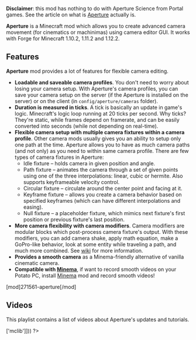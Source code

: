 <?php template('banner', $__data__) ?>

<?php template('links', $__data__) ?> 

**Disclaimer**: this mod has nothing to do with Aperture Science from Portal games. See the article on what is [Aperture](https://en.wikipedia.org/wiki/Aperture) actually is.

**Aperture** is a Minecraft mod which allows you to create advanced camera movement (for cinematics or machinimas) using camera editor GUI. It works with Forge for Minecraft 1.10.2, 1.11.2 and 1.12.2.

## Features

**Aperture** mod provides a lot of features for flexible camera editing.

* **Loadable and saveable camera profiles**. You don't need to worry about losing your camera setup. With Aperture's camera profiles, you can save your camera setup on the server (if the Aperture is installed on the server) or on the client (in `config/aperture/cameras` folder).
* **Duration is measured in ticks**. A tick is basically an update in game's logic. Minecraft's logic loop running at 20 ticks per second. Why ticks? They're static, while frames depend on framerate, and can be easily converted into seconds (while not depending on real-time).
* **Flexible camera setup with multiple camera fixtures within a camera profile**. Other camera mods usually gives you an ability to setup only one path at the time. Aperture allows you to have as much camera paths (and not only) as you need to within same camera profile. There are few types of camera fixtures in Aperture: 
    * Idle fixture – holds camera in given position and angle.
    * Path fixture – animates the camera through a set of given points using one of the three interpolations: linear, cubic or hermite. Also supports keyframeable velocity control.
    * Circular fixture – circulate around the center point and facing at it.
    * Keyframe fixture – allows you create a camera behavior based on specified keyframes (which can have different interpolations and easing).
    * Null fixture – a placeholder fixture, which mimics next fixture's first position or previous fixture's last position.
* **More camera flexibility with camera modifiers**. Camera modifiers are modular blocks which post-process camera fixture's output. With these modifiers, you can add camera shake, apply math equation, make a GoPro-like behavior, look at some entity while traveling a path, and much more combined. See [wiki](<?php echo $links['aperture']['wiki'] ?>) for more information.
* **Provides a smooth camera** as a Minema-friendly alternative of vanilla cinematic camera.
* **Compatible with [Minema](<?php echo $links['minema'] ?>)**, if want to record smooth videos on your Potato PC, install [Minema](<?php echo $links['minema'] ?>) mod and record smooth videos!

<?php if ($domain === \mchorse\MCF): ?> 
[mod]271561-aperture[/mod]
<?php endif ?> 

## Videos

This playlist contains a list of videos about Aperture's updates and tutorials.

<?php echo youtube('_vfZYtiRfRs?list=PL6UPd2Tj65nFLGMBqKaeKOPNp2HOO86Uw', $domain) ?> 

<?php template('install', array_merge($__data__, ['dependencies' => ['mclib']])) ?> 

<?php template('terms', $__data__) ?> 

<?php template('media', $__data__) ?> 

<?php template('bugs', $__data__) ?> 